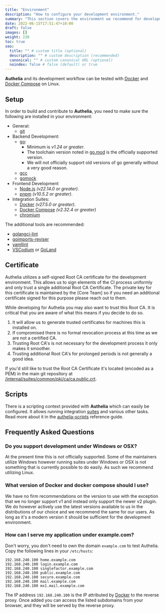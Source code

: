 ```yaml
---
title: "Environment"
description: "How to configure your development environment."
summary: "This section covers the environment we recommend for development."
date: 2022-06-15T17:51:47+10:00
draft: false
images: []
weight: 220
toc: true
seo:
  title: "" # custom title (optional)
  description: "" # custom description (recommended)
  canonical: "" # custom canonical URL (optional)
  noindex: false # false (default) or true
---
```


__Authelia__ and its development workflow can be tested with [Docker] and [Docker Compose] on Linux.

## Setup

In order to build and contribute to __Authelia__, you need to make sure the following are installed in your environment:

* General:
  * [git]
* Backend Development:
  * [go]:
    * Minimum is *v1.24 or greater*.
    * The toolchain version noted in [go.mod](https://github.com/authelia/authelia/blob/master/go.mod#L5) is the
      officially supported version.
    * We will not officially support old versions of go generally without a very good reason.
  * [gcc]
  * [gomock]
* Frontend Development
  * [Node.js] *(v22.14.0 or greater)*.
  * [pnpm] *(v10.5.2 or greater)*.
* Integration Suites:
  * [Docker] *(v27.5.0 or greater)*.
  * [Docker Compose] *(v2.32.4 or greater)*
  * [chromium]

The additional tools are recommended:

* [golangci-lint]
* [goimports-reviser]
* [yamllint]
* [VSCodium] or [GoLand]

## Certificate

Authelia utilizes a self-signed Root CA certificate for the development environment. This allows us to sign elements of
the CI process uniformly and only trust a single additional Root CA Certificate. The private key for this certificate is
maintained by the [Core Team] so if you need an additional certificate signed for this purpose please reach out to them.

While developing for Authelia you may also want to trust this Root CA. It is critical that you are aware of what this
means if you decide to do so.

1. It will allow us to generate trusted certificates for machines this is installed on.
2. If compromised there is no formal revocation process at this time as we are not a certified CA.
3. Trusting Root CA's is not necessary for the development process it only makes it smoother.
4. Trusting additional Root CA's for prolonged periods is not generally a good idea.

If you'd still like to trust the Root CA Certificate it's located (encoded as a PEM) in the main git repository at
 [/internal/suites/common/pki/ca/ca.public.crt](https://github.com/authelia/authelia/blob/master/internal/suites/common/pki/ca/ca.public.crt).

## Scripts

There is a scripting context provided with __Authelia__ which can easily be configured. It allows running integration
[suites] and various other tasks. Read more about it in the [authelia-scripts](reference-authelia-scripts.md) reference
guide.

## Frequently Asked Questions

### Do you support development under Windows or OSX?

At the present time this is not officially supported. Some of the maintainers utilize Windows however running suites
under Windows or OSX is not something that is currently possible to do easily. As such we recommend utilizing Linux.

### What version of Docker and docker compose should I use?

We have no firm recommendations on the version to use with the exception that we no longer support v1 and instead only
support the newer v2 plugin. We do however actively use the latest versions available to us in the distributions of our
choice and we recommend the same for our users. As long as it's a modern version it should be sufficient for the
development environment.

### How can I serve my application under example.com?

Don't worry, you don't need to own the domain `example.com` to test Authelia. Copy the following lines in
your `/etc/hosts`:

```text
192.168.240.100 home.example.com
192.168.240.100 login.example.com
192.168.240.100 singlefactor.example.com
192.168.240.100 public.example.com
192.168.240.100 secure.example.com
192.168.240.100 mail.example.com
192.168.240.100 mx1.mail.example.com
```

The IP address `192.168.240.100` is the IP attributed by [Docker] to the reverse proxy. Once added you can access the
listed subdomains from your browser, and they will be served by the reverse proxy.

[suites]: ./integration-suites.md
[Buildkite]: https://buildkite.com/
[React]: https://reactjs.org/
[go]: https://go.dev/dl/
[gomock]: https://github.com/uber-go/mock
[Node.js]: https://nodejs.org/en/download/
[pnpm]: https://pnpm.io/installation
[Docker]: https://docs.docker.com/get-docker/
[Docker Compose]: https://docs.docker.com/compose/install/
[golangci-lint]: https://golangci-lint.run/welcome/install/
[goimports-reviser]: https://github.com/incu6us/goimports-reviser#install
[yamllint]: https://yamllint.readthedocs.io/en/stable/quickstart.html
[VSCodium]: https://vscodium.com/
[GoLand]: https://www.jetbrains.com/go/
[chromium]: https://www.chromium.org/
[git]: https://git-scm.com/
[gcc]: https://gcc.gnu.org/
